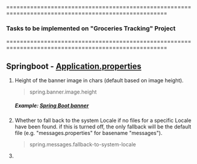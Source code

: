 =====================================================================================================
### Tasks to be implemented on "Groceries Tracking" Project		
=====================================================================================================


## Springboot - [Application.properties](https://docs.spring.io/spring-boot/docs/current/reference/html/appendix-application-properties.html)
1. Height of the banner image in chars (default based on image height).

   >spring.banner.image.height

	##### Example: [Spring Boot banner](http://zetcode.com/springboot/banner/)

2. Whether to fall back to the system Locale if no files for a specific Locale have been found. if this is turned off, the only fallback will be the default file (e.g. "messages.properties" for basename "messages").
	
	>spring.messages.fallback-to-system-locale
	
3. 


